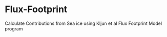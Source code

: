 # Flux-Footprint
Calculate Contributions from Sea ice using Kljun et al Flux Footprint Model program

